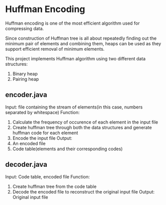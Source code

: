 # Huffman Encoding

Huffman encoding is one of the most efficient algorithm used for compressing data.

Since construction of Huffman tree is all about repeatedly finding out the minimum pair of elements and combining them,
heaps can be used as they support efficient removal of minimum elements.

This project implements Huffman algorithm using two different data structures:
1) Binary heap
2) Pairing heap

## encoder.java

Input: file containing the stream of elements(in this case, numbers separated by whitespace)
Function: 
1) Calculate the frequency of occurence of each element in the input file
2) Create huffman tree through both the data structures and generate huffman code for each element
3) Encode the input file
Output:
1) An encoded file
2) Code table(elements and their corresponding codes)

## decoder.java

Input: Code table, encoded file
Function: 
1) Create huffman tree from the code table
2) Decode the encoded file to reconstruct the original input file
Output:
Original input file


